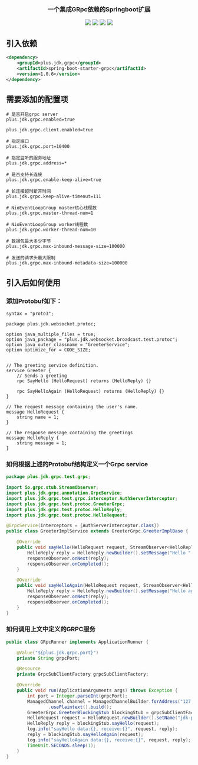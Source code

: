 
<h3 align="center">一个集成GRpc依赖的Springboot扩展</h3>
<p align="center">
    <a href="https://github.com/JDK-Plus/spring-boot-starter-grpc/blob/master/LICENSE"><img src="https://img.shields.io/github/license/JDK-Plus/spring-boot-starter-grpc.svg" /></a>
    <a href="https://github.com/JDK-Plus/spring-boot-starter-grpc/releases"><img src="https://img.shields.io/github/release/JDK-Plus/spring-boot-starter-grpc.svg" /></a>
    <a href="https://github.com/JDK-Plus/spring-boot-starter-grpc/stargazers"><img src="https://img.shields.io/github/stars/JDK-Plus/spring-boot-starter-grpc.svg" /></a>
    <a href="https://github.com/JDK-Plus/spring-boot-starter-grpc/network/members"><img src="https://img.shields.io/github/forks/JDK-Plus/spring-boot-starter-grpc.svg" /></a>
</p>


## 引入依赖

```xml
<dependency>
    <groupId>plus.jdk.grpc</groupId>
    <artifactId>spring-boot-starter-grpc</artifactId>
    <version>1.0.6</version>
</dependency>
```

## 需要添加的配置项

```
# 是否开启grpc server
plus.jdk.grpc.enabled=true

plus.jdk.grpc.client.enabled=true

# 指定端口
plus.jdk.grpc.port=10400

# 指定监听的服务地址
plus.jdk.grpc.address=*

# 是否支持长连接
plus.jdk.grpc.enable-keep-alive=true

# 长连接超时断开时间
plus.jdk.grpc.keep-alive-timeout=111

# NioEventLoopGroup master核心线程数
plus.jdk.grpc.master-thread-num=1

# NioEventLoopGroup worker线程数
plus.jdk.grpc.worker-thread-num=10

# 数据包最大多少字节
plus.jdk.grpc.max-inbound-message-size=100000

# 发送的请求头最大限制
plus.jdk.grpc.max-inbound-metadata-size=100000
```
## 引入后如何使用

### 添加Protobuf如下：

```proto3
syntax = "proto3";

package plus.jdk.websocket.protoc;

option java_multiple_files = true;
option java_package = "plus.jdk.websocket.broadcast.test.protoc";
option java_outer_classname = "GreeterService";
option optimize_for = CODE_SIZE;


// The greeting service definition.
service Greeter {
    // Sends a greeting
    rpc SayHello (HelloRequest) returns (HelloReply) {}

    rpc SayHelloAgain (HelloRequest) returns (HelloReply) {}
}

// The request message containing the user's name.
message HelloRequest {
    string name = 1;
}

// The response message containing the greetings
message HelloReply {
    string message = 1;
}
```

### 如何根据上述的Protobuf结构定义一个Grpc service

```java
package plus.jdk.grpc.test.grpc;

import io.grpc.stub.StreamObserver;
import plus.jdk.grpc.annotation.GrpcService;
import plus.jdk.grpc.test.grpc.interceptor.AuthServerInterceptor;
import plus.jdk.grpc.test.protoc.GreeterGrpc;
import plus.jdk.grpc.test.protoc.HelloReply;
import plus.jdk.grpc.test.protoc.HelloRequest;

@GrpcService(interceptors = {AuthServerInterceptor.class})
public class GreeterImplService extends GreeterGrpc.GreeterImplBase {

    @Override
    public void sayHello(HelloRequest request, StreamObserver<HelloReply> responseObserver) {
        HelloReply reply = HelloReply.newBuilder().setMessage("Hello " + request.getName()).build();
        responseObserver.onNext(reply);
        responseObserver.onCompleted();
    }

    @Override
    public void sayHelloAgain(HelloRequest request, StreamObserver<HelloReply> responseObserver) {
        HelloReply reply = HelloReply.newBuilder().setMessage("Hello again " + request.getName()).build();
        responseObserver.onNext(reply);
        responseObserver.onCompleted();
    }
}
```

### 如何调用上文中定义的GRPC服务

```java
public class GRpcRunner implements ApplicationRunner {

    @Value("${plus.jdk.grpc.port}")
    private String grpcPort;

    @Resource
    private GrpcSubClientFactory grpcSubClientFactory;

    @Override
    public void run(ApplicationArguments args) throws Exception {
        int port = Integer.parseInt(grpcPort);
        ManagedChannel channel = ManagedChannelBuilder.forAddress("127.0.0.1", port)
                .usePlaintext().build();
        GreeterGrpc.GreeterBlockingStub blockingStub = grpcSubClientFactory.createStub(GreeterGrpc.GreeterBlockingStub.class, channel);
        HelloRequest request = HelloRequest.newBuilder().setName("jdk-plus").build();
        HelloReply reply = blockingStub.sayHello(request);
        log.info("sayHello data:{}, receive:{}", request, reply);
        reply = blockingStub.sayHelloAgain(request);
        log.info("sayHelloAgain data:{}, receive:{}", request, reply);
        TimeUnit.SECONDS.sleep(1);
    }
}
```